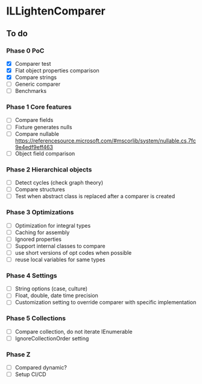 # ILLightenComparer

## To do

### Phase 0 PoC

- [x] Comparer test
- [x] Flat object properties comparison
- [x] Compare strings
- [ ] Generic comparer
- [ ] Benchmarks

### Phase 1 Core features

- [ ] Compare fields
- [ ] Fixture generates nulls
- [ ] Compare nullable https://referencesource.microsoft.com/#mscorlib/system/nullable.cs,7fc9e4edf9eff463
- [ ] Object field comparison

### Phase 2 Hierarchical objects

- [ ] Detect cycles (check graph theory)
- [ ] Compare structures
- [ ] Test when abstract class is replaced after a comparer is created

### Phase 3 Optimizations

- [ ] Optimization for integral types
- [ ] Caching for assembly
- [ ] Ignored properties
- [ ] Support internal classes to compare
- [ ] use short versions of opt codes when possible
- [ ] reuse local variables for same types

### Phase 4 Settings

- [ ] String options (case, culture)
- [ ] Float, double, date time precision
- [ ] Customization setting to override comparer with specific implementation

### Phase 5 Collections

- [ ] Compare collection, do not iterate IEnumerable
- [ ] IgnoreCollectionOrder setting

### Phase Z

- [ ] Compared dynamic?
- [ ] Setup CI/CD
